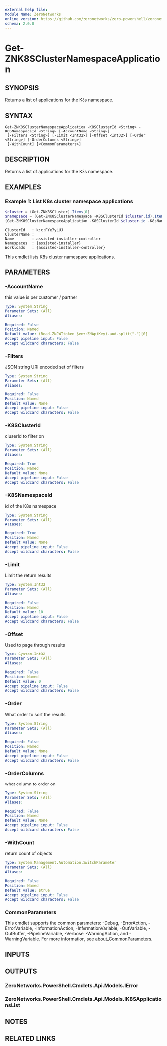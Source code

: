 ```yaml
---
external help file:
Module Name: ZeroNetworks
online version: https://github.com/zeronetworks/zero-powershell/zeronetworks/get-znk8sclusternamespaceapplication
schema: 2.0.0
---
```


# Get-ZNK8SClusterNamespaceApplication

## SYNOPSIS
Returns a list of applications for the K8s namespace.

## SYNTAX

```
Get-ZNK8SClusterNamespaceApplication -K8SClusterId <String> -K8SNamespaceId <String> [-AccountName <String>]
 [-Filters <String>] [-Limit <Int32>] [-Offset <Int32>] [-Order <String>] [-OrderColumns <String>]
 [-WithCount] [<CommonParameters>]
```

## DESCRIPTION
Returns a list of applications for the K8s namespace.

## EXAMPLES

### Example 1: List K8s cluster namespace applications
```powershell
$cluster = (Get-ZNK8SCluster).Items[0]
$namepsace = (Get-ZNK8SClusterNamespace -K8SClusterId $cluster.id).Items[2]
(Get-ZNK8SClusterNamespaceApplication -K8SClusterId $cluster.id -K8sNamespaceId $namespace.id).Items
```

```output
ClusterId   : k:c:FYe7yLUJ
ClusterName : 
Name        : assisted-installer-controller
Namespaces  : {assisted-installer}
Workloads   : {assisted-installer-controller}
```

This cmdlet lists K8s cluster namespace applications.

## PARAMETERS

### -AccountName
this value is per customer / partner

```yaml
Type: System.String
Parameter Sets: (All)
Aliases:

Required: False
Position: Named
Default value: (Read-ZNJWTtoken $env:ZNApiKey).aud.split(".")[0]
Accept pipeline input: False
Accept wildcard characters: False
```

### -Filters
JSON string URI encoded set of filters

```yaml
Type: System.String
Parameter Sets: (All)
Aliases:

Required: False
Position: Named
Default value: None
Accept pipeline input: False
Accept wildcard characters: False
```

### -K8SClusterId
cluserId to filter on

```yaml
Type: System.String
Parameter Sets: (All)
Aliases:

Required: True
Position: Named
Default value: None
Accept pipeline input: False
Accept wildcard characters: False
```

### -K8SNamespaceId
id of the K8s namespace

```yaml
Type: System.String
Parameter Sets: (All)
Aliases:

Required: True
Position: Named
Default value: None
Accept pipeline input: False
Accept wildcard characters: False
```

### -Limit
Limit the return results

```yaml
Type: System.Int32
Parameter Sets: (All)
Aliases:

Required: False
Position: Named
Default value: 10
Accept pipeline input: False
Accept wildcard characters: False
```

### -Offset
Used to page through results

```yaml
Type: System.Int32
Parameter Sets: (All)
Aliases:

Required: False
Position: Named
Default value: 0
Accept pipeline input: False
Accept wildcard characters: False
```

### -Order
What order to sort the results

```yaml
Type: System.String
Parameter Sets: (All)
Aliases:

Required: False
Position: Named
Default value: None
Accept pipeline input: False
Accept wildcard characters: False
```

### -OrderColumns
what column to order on

```yaml
Type: System.String
Parameter Sets: (All)
Aliases:

Required: False
Position: Named
Default value: None
Accept pipeline input: False
Accept wildcard characters: False
```

### -WithCount
return count of objects

```yaml
Type: System.Management.Automation.SwitchParameter
Parameter Sets: (All)
Aliases:

Required: False
Position: Named
Default value: $true
Accept pipeline input: False
Accept wildcard characters: False
```

### CommonParameters
This cmdlet supports the common parameters: -Debug, -ErrorAction, -ErrorVariable, -InformationAction, -InformationVariable, -OutVariable, -OutBuffer, -PipelineVariable, -Verbose, -WarningAction, and -WarningVariable. For more information, see [about_CommonParameters](http://go.microsoft.com/fwlink/?LinkID=113216).

## INPUTS

## OUTPUTS

### ZeroNetworks.PowerShell.Cmdlets.Api.Models.IError

### ZeroNetworks.PowerShell.Cmdlets.Api.Models.IK8SApplicationsList

## NOTES

## RELATED LINKS

